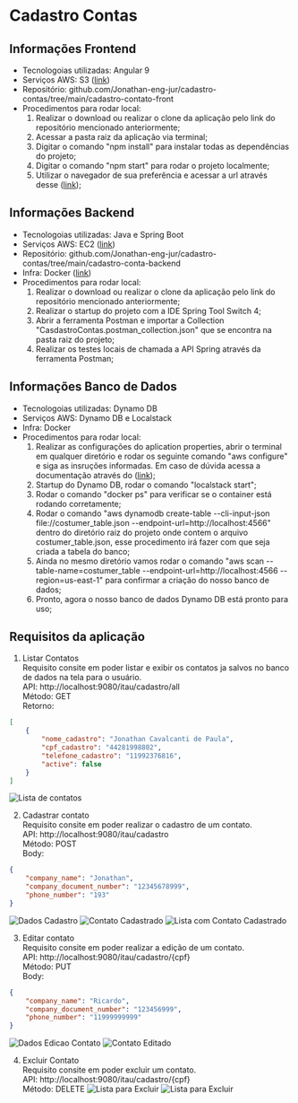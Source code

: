 # Cadastro Contas

## Informações Frontend
- Tecnologoias utilizadas: Angular 9
- Serviços AWS: S3 ([link](http://cadastro-contato.s3-website-sa-east-1.amazonaws.com/cadastro))
- Repositório: github.com/Jonathan-eng-jur/cadastro-contas/tree/main/cadastro-contato-front
- Procedimentos para rodar local:
  1. Realizar o download ou realizar o clone da aplicação pelo link do repositório mencionado anteriormente;
  2. Acessar a pasta raiz da aplicação via terminal;
  3. Digitar o comando "npm install" para instalar todas as dependências do projeto;
  4. Digitar o comando "npm start" para rodar o projeto localmente;
  5. Utilizar o navegador de sua preferência e acessar a url através desse ([link](http://localhost:4200));
  
## Informações Backend
- Tecnologoias utilizadas: Java e Spring Boot
- Serviços AWS: EC2 ([link](ec2-35-175-235-136.compute-1.amazonaws.com))
- Repositório: github.com/Jonathan-eng-jur/cadastro-contas/tree/main/cadastro-conta-backend
- Infra: Docker ([link](https://hub.docker.com/r/advogatoblackshark17/cadastro))
- Procedimentos para rodar local:
  1. Realizar o download ou realizar o clone da aplicação pelo link do repositório mencionado anteriormente;
  2. Realizar o startup do projeto com a IDE Spring Tool Switch 4;
  3. Abrir a ferramenta Postman e importar a Collection "CasdastroContas.postman_collection.json" que se encontra na pasta raiz do projeto;
  4. Realizar os testes locais de chamada a API Spring através da ferramenta Postman;

## Informações Banco de Dados
- Tecnologoias utilizadas: Dynamo DB
- Serviços AWS: Dynamo DB e Localstack
- Infra: Docker
- Procedimentos para rodar local:
  1. Realizar as configurações do aplication properties, abrir o terminal em qualquer diretório e rodar os seguinte comando "aws configure" e siga as insruções informadas. Em caso de dúvida acessa a documentação através do ([link](https://docs.aws.amazon.com/cli/latest/userguide/cli-configure-quickstart.html));
  2. Startup do Dynamo DB, rodar o comando "localstack start";
  3. Rodar o comando "docker ps" para verificar se o container está rodando corretamente;
  4. Rodar o comando "aws dynamodb create-table --cli-input-json file://costumer_table.json --endpoint-url=http://localhost:4566" dentro do diretório raiz do projeto onde contem o arquivo costumer_table.json, esse procedimento irá fazer com que seja criada a tabela do banco;
  5. Ainda no mesmo diretório vamos rodar o comando "aws scan --table-name=costumer_table --endpoint-url=http://localhost:4566 --region=us-east-1" para confirmar a criação do nosso banco de dados;
  6. Pronto, agora o nosso banco de dados Dynamo DB está pronto para uso;
 
 
## Requisitos da aplicação
1. Listar Contatos
<br />Requisito consite em poder listar e exibir os contatos ja salvos no banco de dados na tela para o usuário.
<br />API: http://localhost:9080/itau/cadastro/all
<br />Método: GET
<br />Retorno: 
``` json
[
    {
        "nome_cadastro": "Jonathan Cavalcanti de Paula",
        "cpf_cadastro": "44281998802",
        "telefone_cadastro": "11992376816",
        "active": false
    }
]
```
![Lista de contatos](https://imagens-cadastro-contato.s3-sa-east-1.amazonaws.com/1-Listagem+de+contatos.jpeg)

2. Cadastrar contato
<br />Requisito consite em poder realizar o cadastro de um contato.
<br />API: http://localhost:9080/itau/cadastro
<br />Método: POST
<br />Body: 
``` json
{
    "company_name": "Jonathan",
    "company_document_number": "12345678999",
    "phone_number": "193"
}
```
![Dados Cadastro](https://imagens-cadastro-contato.s3-sa-east-1.amazonaws.com/2-Dados+Cadastro.jpeg)
![Contato Cadastrado](https://imagens-cadastro-contato.s3-sa-east-1.amazonaws.com/3-Cadastro+Sucesso.jpeg)
![Lista com Contato Cadastrado](https://imagens-cadastro-contato.s3-sa-east-1.amazonaws.com/4-Listando+Novo+Cadastro.jpeg)

3. Editar contato
<br />Requisito consite em poder realizar a edição de um contato.
<br />API: http://localhost:9080/itau/cadastro/{cpf}
<br />Método: PUT
<br />Body: 
``` json
{
    "company_name": "Ricardo",
    "company_document_number": "123456999",
    "phone_number": "11999999999"
}
```
![Dados Edicao Contato](https://imagens-cadastro-contato.s3-sa-east-1.amazonaws.com/5-Editando+Dados+Cadastro.jpeg)
![Contato Editado](https://imagens-cadastro-contato.s3-sa-east-1.amazonaws.com/6-Cadastro+Editado+com+Sucesso.jpeg)

4. Excluir Contato
<br />Requisito consite em poder excluir um contato.
<br />API: http://localhost:9080/itau/cadastro/{cpf}
<br />Método: DELETE
![Lista para Excluir](https://imagens-cadastro-contato.s3-sa-east-1.amazonaws.com/8-Lista+para+Excluir.JPG)
![Lista para Excluir](https://imagens-cadastro-contato.s3-sa-east-1.amazonaws.com/9-Contato+Excluido.JPG) 
  
